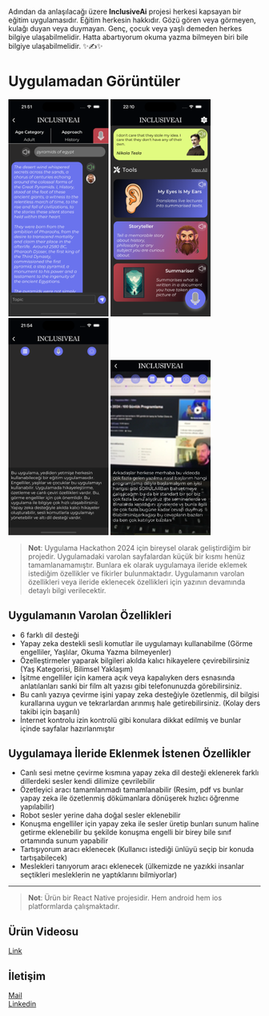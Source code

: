 Adından da anlaşılacağı üzere **InclusiveAi** projesi herkesi kapsayan bir eğitim uygulamasıdır. Eğitim herkesin hakkıdır. Gözü gören veya görmeyen, kulağı duyan veya duymayan. Genç, çocuk veya yaşlı demeden herkes bilgiye ulaşabilmelidir. Hatta abartıyorum okuma yazma bilmeyen biri bile bilgiye ulaşabilmelidir. ✨✍️✨

# Uygulamadan Görüntüler
<p>
  <img src="./assets/readme/storyteller.png" alt="Storyteller" width="200" />
  <img src="./assets/readme/home.png" alt="StorytellerScreen" width="200" />
  <img src="./assets/readme/myeyes.png" alt="StorytellerScreen" width="200" />
  <img src="./assets/readme/myeyes2.png" alt="StorytellerScreen" width="200" />
</p>


>**Not**: Uygulama Hackathon 2024 için bireysel olarak geliştirdiğim bir projedir. Uygulamadaki varolan sayfalardan küçük bir kısmı henüz tamamlanamamıştır. Bunlara ek olarak uygulamaya ileride eklemek istediğim özellikler ve fikirler bulunmaktadır. Uygulamanın varolan özellikleri veya ileride eklenecek özellikleri için yazının devamında detaylı bilgi verilecektir.

## Uygulamanın Varolan Özellikleri

* 6 farklı dil desteği
* Yapay zeka destekli sesli komutlar ile uygulamayı kullanabilme (Görme engelliler, Yaşlılar, Okuma Yazma bilmeyenler)
* Özelleştirmeler yaparak bilgileri akılda kalıcı hikayelere çevirebilirsiniz (Yaş Kategorisi, Bilimsel Yaklaşım)
* İşitme engelliler için kamera açık veya kapalıyken ders esnasında anlatılanları sanki bir film alt yazısı gibi telefonunuzda görebilirsiniz. 
* Bu canlı yazıya çevirme işini yapay zeka desteğiyle özetlenmiş, dil bilgisi kurallarına uygun ve tekrarlardan arınmış hale getirebilirsiniz. (Kolay ders takibi için başarılı)
* İnternet kontrolu izin kontrolü gibi konulara dikkat edilmiş ve bunlar içinde sayfalar hazırlanmıştır

## Uygulamaya İleride Eklenmek İstenen Özellikler
* Canlı sesi metne çevirme kısmına yapay zeka dil desteği eklenerek farklı dillerdeki sesler kendi dilimize çevrilebilir
* Özetleyici aracı tamamlanmadı tamamlanabilir (Resim, pdf vs bunlar yapay zeka ile özetlenmiş dökümanlara dönüşerek hızlıcı öğrenme yapılabilir)
* Robot sesler yerine daha doğal sesler eklenebilir
* Konuşma engelliler için yapay zeka ile sesler üretip bunları sunum haline getirme eklenebilir bu şekilde konuşma engelli bir birey bile sınıf ortamında sunum yapabilir
* Tartışıyorum aracı eklenecek (Kullanıcı istediği ünlüyü seçip bir konuda tartışabilecek)
* Meslekleri tanıyorum aracı eklenecek (ülkemizde ne yazıkki insanlar seçtikleri mesleklerin ne yaptıklarını bilmiyorlar)

---
>**Not**: Ürün bir React Native projesidir. Hem android hem ios platformlarda çalışmaktadır.

## Ürün Videosu
[Link](https://www.youtube.com/watch?v=R3eTxk_8sdQ)


## İletişim
[Mail](oguzhantorunoglu7@gmail.com)  
[Linkedin](https://www.linkedin.com/in/oguzhantorunoglu/)